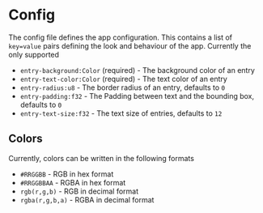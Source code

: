 # Config

The config file defines the app configuration. This contains a list of
`key=value` pairs defining the look and behaviour of the app. Currently the only
supported

- `entry-background:Color` (required) - The background color of an entry
- `entry-text-color:Color` (required) - The text color of an entry
- `entry-radius:u8` - The border radius of an entry, defaults to `0`
- `entry-padding:f32` - The Padding between text and the bounding box, defaults
  to `0`
- `entry-text-size:f32` - The text size of entries, defaults to `12`

## Colors

Currently, colors can be written in the following formats

- `#RRGGBB` - RGB in hex format
- `#RRGGBBAA` - RGBA in hex format
- `rgb(r,g,b)` - RGB in decimal format
- `rgba(r,g,b,a)` - RGBA in decimal format
